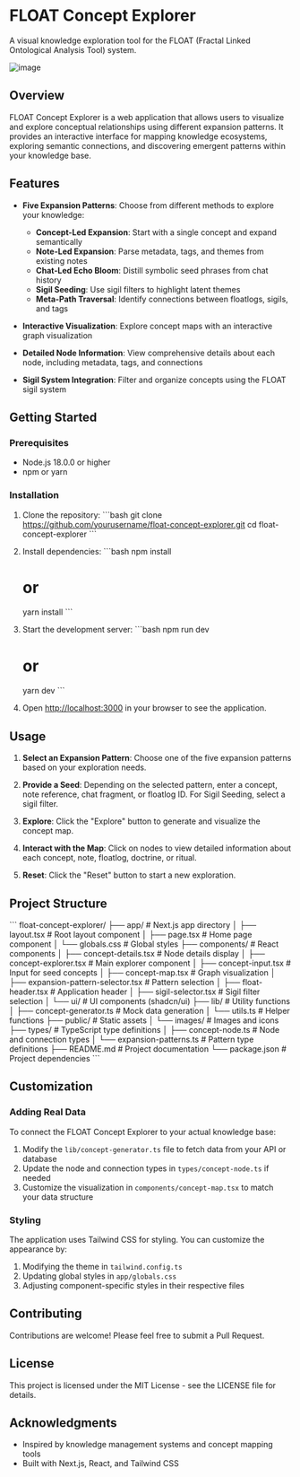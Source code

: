 
# FLOAT Concept Explorer

A visual knowledge exploration tool for the FLOAT (Fractal Linked Ontological Analysis Tool) system.

![image](https://github.com/user-attachments/assets/c3f38320-bb7b-4f9b-acb1-0aa3c6dcb0cd)


## Overview

FLOAT Concept Explorer is a web application that allows users to visualize and explore conceptual relationships using different expansion patterns. It provides an interactive interface for mapping knowledge ecosystems, exploring semantic connections, and discovering emergent patterns within your knowledge base.

## Features

- **Five Expansion Patterns**: Choose from different methods to explore your knowledge:
  - **Concept-Led Expansion**: Start with a single concept and expand semantically
  - **Note-Led Expansion**: Parse metadata, tags, and themes from existing notes
  - **Chat-Led Echo Bloom**: Distill symbolic seed phrases from chat history
  - **Sigil Seeding**: Use sigil filters to highlight latent themes
  - **Meta-Path Traversal**: Identify connections between floatlogs, sigils, and tags

- **Interactive Visualization**: Explore concept maps with an interactive graph visualization
- **Detailed Node Information**: View comprehensive details about each node, including metadata, tags, and connections
- **Sigil System Integration**: Filter and organize concepts using the FLOAT sigil system

## Getting Started

### Prerequisites

- Node.js 18.0.0 or higher
- npm or yarn

### Installation

1. Clone the repository:
   \`\`\`bash
   git clone https://github.com/yourusername/float-concept-explorer.git
   cd float-concept-explorer
   \`\`\`

2. Install dependencies:
   \`\`\`bash
   npm install
   # or
   yarn install
   \`\`\`

3. Start the development server:
   \`\`\`bash
   npm run dev
   # or
   yarn dev
   \`\`\`

4. Open [http://localhost:3000](http://localhost:3000) in your browser to see the application.

## Usage

1. **Select an Expansion Pattern**: Choose one of the five expansion patterns based on your exploration needs.

2. **Provide a Seed**: Depending on the selected pattern, enter a concept, note reference, chat fragment, or floatlog ID. For Sigil Seeding, select a sigil filter.

3. **Explore**: Click the "Explore" button to generate and visualize the concept map.

4. **Interact with the Map**: Click on nodes to view detailed information about each concept, note, floatlog, doctrine, or ritual.

5. **Reset**: Click the "Reset" button to start a new exploration.

## Project Structure

\`\`\`
float-concept-explorer/
├── app/                    # Next.js app directory
│   ├── layout.tsx          # Root layout component
│   ├── page.tsx            # Home page component
│   └── globals.css         # Global styles
├── components/             # React components
│   ├── concept-details.tsx # Node details display
│   ├── concept-explorer.tsx # Main explorer component
│   ├── concept-input.tsx   # Input for seed concepts
│   ├── concept-map.tsx     # Graph visualization
│   ├── expansion-pattern-selector.tsx # Pattern selection
│   ├── float-header.tsx    # Application header
│   ├── sigil-selector.tsx  # Sigil filter selection
│   └── ui/                 # UI components (shadcn/ui)
├── lib/                    # Utility functions
│   ├── concept-generator.ts # Mock data generation
│   └── utils.ts            # Helper functions
├── public/                 # Static assets
│   └── images/             # Images and icons
├── types/                  # TypeScript type definitions
│   ├── concept-node.ts     # Node and connection types
│   └── expansion-patterns.ts # Pattern type definitions
├── README.md               # Project documentation
└── package.json            # Project dependencies
\`\`\`

## Customization

### Adding Real Data

To connect the FLOAT Concept Explorer to your actual knowledge base:

1. Modify the `lib/concept-generator.ts` file to fetch data from your API or database
2. Update the node and connection types in `types/concept-node.ts` if needed
3. Customize the visualization in `components/concept-map.tsx` to match your data structure

### Styling

The application uses Tailwind CSS for styling. You can customize the appearance by:

1. Modifying the theme in `tailwind.config.ts`
2. Updating global styles in `app/globals.css`
3. Adjusting component-specific styles in their respective files

## Contributing

Contributions are welcome! Please feel free to submit a Pull Request.

## License

This project is licensed under the MIT License - see the LICENSE file for details.

## Acknowledgments

- Inspired by knowledge management systems and concept mapping tools
- Built with Next.js, React, and Tailwind CSS
